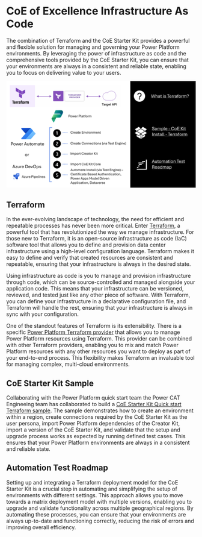 # CoE of Excellence Infrastructure As Code

The combination of Terraform and the CoE Starter Kit provides a powerful and flexible solution for managing and governing your Power Platform environments. By leveraging the power of infrastructure as code and the comprehensive tools provided by the CoE Starter Kit, you can ensure that your environments are always in a consistent and reliable state, enabling you to focus on delivering value to your users.

![Diagram that shows terraform and steps that will be automated as part of deployment](./media/coe-kit-infrastructure-as-code.png)

## Terraform

In the ever-evolving landscape of technology, the need for efficient and repeatable processes has never been more critical. Enter [Terraform](https://www.terraform.io/), a powerful tool that has revolutionized the way we manage infrastructure. For those new to Terraform, it is an open-source infrastructure as code (IaC) software tool that allows you to define and provision data center infrastructure using a high-level configuration language. Terraform makes it easy to define and verify that created resources are consistent and repeatable, ensuring that your infrastructure is always in the desired state.

Using infrastructure as code is you to manage and provision infrastructure through code, which can be source-controlled and managed alongside your application code. This means that your infrastructure can be versioned, reviewed, and tested just like any other piece of software. With Terraform, you can define your infrastructure in a declarative configuration file, and Terraform will handle the rest, ensuring that your infrastructure is always in sync with your configuration.

One of the standout features of Terraform is its extensibility. There is a specific [Power Platform Terraform provider](https://registry.terraform.io/providers/microsoft/power-platform/latest/docs) that allows you to manage Power Platform resources using Terraform. This provider can be combined with other Terraform providers, enabling you to mix and match Power Platform resources with any other resources you want to deploy as part of your end-to-end process. This flexibility makes Terraform an invaluable tool for managing complex, multi-cloud environments.

## CoE Starter Kit Sample

Collaborating with the Power Platform quick start team the Power CAT Engineeing team has collaborated to build a [CoE Starter Kit Quick start Terraform sample](https://github.com/microsoft/power-platform-terraform-quickstarts/tree/mawasile/coe-kit-iac-quickstart/quickstarts/202-coe-starter-kit). The sample demonstrates how to create an environment within a region, create connections required by the CoE Starter Kit as the user persona, import Power Platform dependencies of the Creator Kit, import a version of the CoE Starter Kit, and validate that the setup and upgrade process works as expected by running defined test cases. This ensures that your Power Platform environments are always in a consistent and reliable state.

## Automation Test Roadmap

Setting up and integrating a Terraform deployment model for the CoE Starter Kit is a crucial step in automating and simplifying the setup of environments with different settings. This approach allows you to move towards a matrix deployment model with multiple versions, enabling you to upgrade and validate functionality across multiple geographical regions. By automating these processes, you can ensure that your environments are always up-to-date and functioning correctly, reducing the risk of errors and improving overall efficiency.
